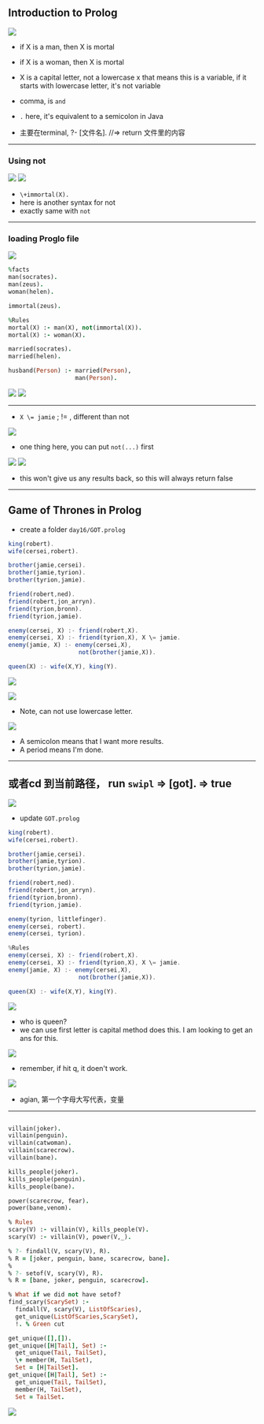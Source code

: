 ## Introduction to Prolog

![](img/2020-04-18-03-05-35.png)

- if X is a man, then X is mortal
- if X is a woman, then X is mortal
- X is a capital letter, not a lowercase x that means this is a variable, if it starts with 
  lowercase letter, it's not variable

- comma, is `and`
-  `.` here, it's equivalent to a semicolon in Java

- 主要在terminal,  ?- [文件名].   //=> return 文件里的内容
---


### Using not
![](img/2020-04-18-03-40-47.png)
![](img/2020-04-18-03-41-24.png)
- `\+immortal(X).`
- here is another syntax for not
- exactly same with `not`

---

### loading Proglo file
![](img/2020-05-13-23-28-35.png)

```ruby
%facts
man(socrates). 
man(zeus). 
woman(helen).

immortal(zeus).

%Rules
mortal(X) :- man(X), not(immortal(X)). 
mortal(X) :- woman(X).

married(socrates).
married(helen).

husband(Person) :- married(Person),
				   man(Person).
```
![](img/2020-05-13-23-33-10.png)
![](img/2020-05-14-02-13-25.png)




---
- `X \= jamie` ; != , different than not

![](img/2020-04-18-14-26-15.png)

- one thing here, you can put `not(...)` first

![](img/2020-04-18-14-27-00.png)
![](img/2020-04-18-14-28-26.png)
- this won't give us any results back, so this will always return false 

---

## Game of Thrones in Prolog 

- create a folder `day16/GOT.prolog`

```js
king(robert).
wife(cersei,robert).

brother(jamie,cersei). 
brother(jamie,tyrion). 
brother(tyrion,jamie).

friend(robert,ned). 
friend(robert,jon_arryn). 
friend(tyrion,bronn). 
friend(tyrion,jamie).

enemy(cersei, X) :- friend(robert,X). 
enemy(cersei, X) :- friend(tyrion,X), X \= jamie. 
enemy(jamie, X) :- enemy(cersei,X),
					not(brother(jamie,X)). 

queen(X) :- wife(X,Y), king(Y).
```

![](img/2020-04-18-14-49-22.png)

![](img/2020-04-18-14-54-28.png)

- Note, can not use lowercase letter.

![](img/2020-04-18-14-57-37.png)

- A semicolon means that I want more results.
- A period means I'm done.

---

## 或者cd 到当前路径， run `swipl` => [got]. => true

![](img/2020-04-19-01-20-08.png)

- update `GOT.prolog`

```js
king(robert).
wife(cersei,robert).

brother(jamie,cersei). 
brother(jamie,tyrion). 
brother(tyrion,jamie).

friend(robert,ned). 
friend(robert,jon_arryn). 
friend(tyrion,bronn). 
friend(tyrion,jamie).

enemy(tyrion, littlefinger).
enemy(cersei, robert).
enemy(cersei, tyrion).

%Rules
enemy(cersei, X) :- friend(robert,X). 
enemy(cersei, X) :- friend(tyrion,X), X \= jamie. 
enemy(jamie, X) :- enemy(cersei,X),
					not(brother(jamie,X)). 

queen(X) :- wife(X,Y), king(Y).
```


![](img/2020-05-14-11-26-35.png)


- who is queen?
- we can use first letter is capital method does this. I am looking to get an ans for this.

![](img/2020-05-14-11-31-42.png)
- remember, if hit q, it doen't work.

![](img/2020-05-14-11-34-01.png)
- agian, 第一个字母大写代表，变量
---

```ruby

villain(joker).
villain(penguin).
villain(catwoman).
villain(scarecrow).
villain(bane).

kills_people(joker).
kills_people(penguin).
kills_people(bane).

power(scarecrow, fear).
power(bane,venom).

% Rules
scary(V) :- villain(V), kills_people(V).
scary(V) :- villain(V), power(V,_).

% ?- findall(V, scary(V), R).
% R = [joker, penguin, bane, scarecrow, bane].
% 
% ?- setof(V, scary(V), R).  
% R = [bane, joker, penguin, scarecrow].

% What if we did not have setof?
find_scary(ScarySet) :-
  findall(V, scary(V), ListOfScaries),
  get_unique(ListOfScaries,ScarySet),
  !. % Green cut

get_unique([],[]).
get_unique([H|Tail], Set) :-
  get_unique(Tail, TailSet),
  \+ member(H, TailSet),
  Set = [H|TailSet].
get_unique([H|Tail], Set) :-
  get_unique(Tail, TailSet),
  member(H, TailSet),
  Set = TailSet.
```



![](img/2020-04-19-01-27-11.png)




